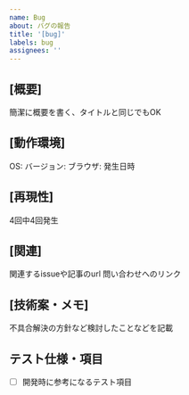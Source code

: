 ```yaml
---
name: Bug
about: バグの報告
title: '[bug]'
labels: bug
assignees: ''
---
```


## [概要]

簡潔に概要を書く、タイトルと同じでもOK

## [動作環境]

OS:
バージョン:
ブラウザ:
発生日時

## [再現性]

4回中4回発生

## [関連]

関連するissueや記事のurl
問い合わせへのリンク

## [技術案・メモ]

不具合解決の方針など検討したことなどを記載

## テスト仕様・項目

- [ ] 開発時に参考になるテスト項目
